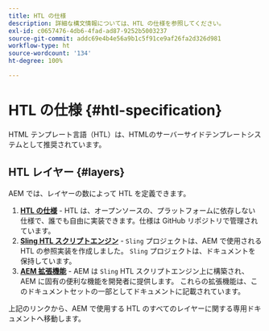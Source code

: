 ```yaml
---
title: HTL の仕様
description: 詳細な構文情報については、HTL の仕様を参照してください。
exl-id: c0657476-4db6-4fad-ad87-9252b5003237
source-git-commit: addc69e4b4e56a9b1c5f91ce9af26fa2d326d981
workflow-type: ht
source-wordcount: '134'
ht-degree: 100%

---
```



# HTL の仕様 {#htl-specification}

HTML テンプレート言語（HTL）は、HTMLのサーバーサイドテンプレートシステムとして推奨されています。

## HTL レイヤー {#layers}

AEM では、レイヤーの数によって HTL を定義できます。

1. **[HTL の仕様](https://github.com/adobe/htl-spec)** - HTL は、オープンソースの、プラットフォームに依存しない仕様で、誰でも自由に実装できます。仕様は GitHub リポジトリで管理されています。
1. **[Sling HTL スクリプトエンジン](https://sling.apache.org/documentation/bundles/scripting/scripting-htl.html)** - `Sling` プロジェクトは、AEM で使用される HTL の参照実装を作成しました。 `Sling` プロジェクトは、ドキュメントを保持しています。
1. **[AEM 拡張機能](aem-extensions.md)** - AEM は `Sling` HTL スクリプトエンジン上に構築され、AEM に固有の便利な機能を開発者に提供します。 これらの拡張機能は、このドキュメントセットの一部としてドキュメントに記載されています。

上記のリンクから、AEM で使用する HTL のすべてのレイヤーに関する専用ドキュメントへ移動します。

